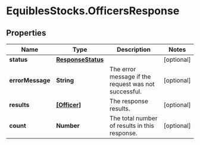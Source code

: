# EquiblesStocks.OfficersResponse

## Properties
Name | Type | Description | Notes
------------ | ------------- | ------------- | -------------
**status** | [**ResponseStatus**](ResponseStatus.md) |  | [optional] 
**errorMessage** | **String** | The error message if the request was not successful. | [optional] 
**results** | [**[Officer]**](Officer.md) | The response results. | [optional] 
**count** | **Number** | The total number of results in this response. | [optional] 
